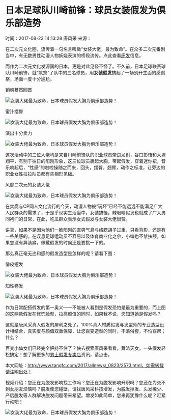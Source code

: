 # 日本足球队川崎前锋：球员女装假发为俱乐部造势

时间：2017-08-23 14:13:28 唐风采 来源：

在二次元文化圈，流传着一句名言叫做“女装大佬，最为致命”。在众多二次元番剧当中，有无数男性动漫人物妖娆表演的桥段流传。点此查看[织发](http://www.tangfc.com/)信息。

而作为二次元文化发源国的日本，更是对此见怪不怪了。不久前，日本足球联赛球队川崎前锋，就“献祭”了队中的三名球员，用**女装假发**搞起了一场别开生面的感谢祭，场面一度十分尴尬。

销魂蓦然回首

![女装大佬最为致命，日本球员假发大胸为俱乐部造势！](http://www.tangfc.com/uploadfile/2017/0823/20170823020644550.jpg)

蜜汁摆臀

![女装大佬最为致命，日本球员假发大胸为俱乐部造势！](http://www.tangfc.com/uploadfile/2017/0823/20170823020708274.jpg)

演出十分卖力

![女装大佬最为致命，日本球员假发大胸为俱乐部造势！](http://www.tangfc.com/uploadfile/2017/0823/20170823020736940.jpg)

这次活动中的三位大佬均是来自川崎前锋队的职业球员奈良龙树，谷口彰悟和大塚翔平，有别于往日的阳刚形象，这三位球员裹起大胸，带起假发，穿着迷你裙，音乐响起后，“性感”的啦啦操随之而来，回头，摆臀，翘臂，动作之标准，让旁边的职业女性拉拉队员都有些相形见绌。

风靡二次元的女装大佬

![女装大佬最为致命，日本球员假发大胸为俱乐部造势！](http://www.tangfc.com/uploadfile/2017/0823/20170823020801573.jpg)

在卖腐与CP同人文化流行的今天，动漫人物被“玩坏”已经不能远远不能满足广大人民群众的需求了，于是乎现实生活当中，女装搞怪，辣眼睛假发也就成了广大男同袍们的日常，在此，吃瓜群众表示女式假发与女装大佬很赞。

讲真，如果不是因为他们一脸阳刚的直男气息与络腮胡子过重，只看背影，还是有一些美感的。在叹息足球运动员不容易以及体育商业化之余，小编也不禁扶额，如果您没有异装癖，佩戴假发的时候还是要挑一下的。

那么真正毫无违和感的假发造型是怎样的呢？请看下图：

俏皮短发

![女装大佬最为致命，日本球员假发大胸为俱乐部造势！](http://www.tangfc.com/uploadfile/2017/0823/20170823020842437.jpg)

知性卷发

![女装大佬最为致命，日本球员假发大胸为俱乐部造势！](http://www.tangfc.com/uploadfile/2017/0823/20170823020916770.jpg)

作为日常配搭假发的第一奥义——不能被人看到是假发恐怕是最为重要的，而上图的这两款假发在修饰脸型，拉高颜值的同时，如果我不说，您知道她是假发吗？

这就是唐风采真人假发的犀利之处了。100%真人材质假发与发型师的专业造型设计相结合，真实度与颜值双重保障，让您百变造型的同时，不落俗套，不怕穿帮；什么？

百变小仙女们已经完全把持不住了？快去搜索唐风采看看，舞法天女，一头假发轻松搞定！想了解更多的[男士假发专卖店](http://www.tangfc.com/nanshijiafa/)资讯，请点击。

本文网址：http://www.tangfc.com/2017/allnews\_0823/2573.html，如需转载请注明出处！

视频介绍：您还在为脱发影响找工作吗？您还在为脱发影响升职吗？您还在为交不到女朋友烦恼吗？脱发使您碰壁，请找唐风采科技增发，为脱发掉发、头发稀少、产后脱发等人群解决脱发问题带来希望。增发如此简单，您来再犹豫什么呢？赶紧行动吧！

![女装大佬最为致命，日本球员假发大胸为俱乐部造势！](http://www.tangfc.com/uploadfile/2016/0706/20160706102107772.jpg)
